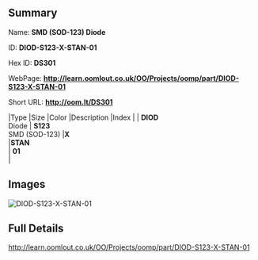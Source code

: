 

## Summary
 
Name: __SMD (SOD-123) Diode__

ID: __DIOD-S123-X-STAN-01__

Hex ID: __DS301__

WebPage: __http://learn.oomlout.co.uk/OO/Projects/oomp/part/DIOD-S123-X-STAN-01__

Short URL: __http://oom.lt/DS301__


|Type   |Size   |Color   |Description   |Index   |
| __DIOD__ <br>Diode  | __S123__<br>SMD (SOD-123)   |__X__<br>    |__STAN__<br>    | __01__<br>  |


## Images
![DIOD-S123-X-STAN-01](http://oomlout.com/oomp-gen/parts/DIOD-S123-X-STAN-01/DIOD-S123-X-STAN-01_420.jpg)

## Full Details

 http://learn.oomlout.co.uk/OO/Projects/oomp/part/DIOD-S123-X-STAN-01

